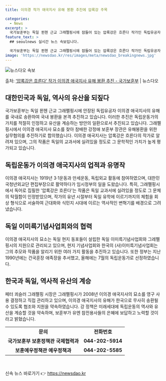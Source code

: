 ```yaml
---
title: 이의경 작가 애국지사 유해 봉환 추진에 압록강 주목

categories:
  - News
excerpt: >
  국가보훈부는 독일 뮌헨 근교 그래펠핑시에 잠들어 있는 압록강은 흐른다 작가인 독립유공자 이의경 애국지사(필명…
feature_text: >
  ## seoulnews 실시간 뉴스 속보입니다.

  국가보훈부는 독일 뮌헨 근교 그래펠핑시에 잠들어 있는 압록강은 흐른다 작가인 독립유공자 이의경 애국지사(필명…
image: 'https://newsdao.kr/res/images/meta/newsdao_breakingnews.jpg'
---
```


![뉴스다오 속보](https://newsdao.kr/res/images/meta/newsdao_breakingnews.jpg)

<p>출처: <a href="https://newsdao.kr/3795" rel="dofollow">‘압록강은 흐른다’ 작가 이의경 애국지사 유해 봉환 추진 - 국가보훈부</a> | 뉴스다오</p>

<h2 data-ke-size="size26">대한민국과 독일, 역사의 유산을 되짚다</h2>
<p data-ke-size="size16">국가보훈부는 독일 뮌헨 근교 그래펠핑시에 안장된 독립유공자 이의경 애국지사의 유해를 국내로 송환하여 국내 봉환을 본격 추진하고 있습니다. 이러한 추진은 독립운동가의 가치를 적절히 인정하고 유산을 계승하는 방안의 일환으로서 추진되고 있습니다. 그래펠핑시에서 이의경 애국지사 묘소를 찾아 참배한 강정애 보훈부 장관은 유해봉환을 위한 실무협의를 추진하기로 합의했습니다. 이의경 애국지사는 압록강은 흐른다의 작가로 알려져 있으며, 그의 작품은 독일의 교과서에 실려있을 정도로 그 문학적인 가치가 높게 평가되고 있습니다.</p>

<h2 data-ke-size="size26">독립운동가 이의경 애국지사의 업적과 유명작</h2>
<p data-ke-size="size16">이의경 애국지사는 1919년 3·1운동과 만세운동, 독립외교 활동에 참여하였으며, 대한민국청년외교단 편집부장으로 활약하다가 임시정부의 일을 도왔습니다. 특히, 그래펠핑시에서 독어로 집필한 '압록강은 흐른다'는 작품은 독일 교과서에 실려있을 정도로 그 문체의 탁월함이 인정받았으며, 작가의 유년 시절부터 독일 유학에 이르기까지의 체험을 회상 형식으로 서술하여 근대화와 식민지 시대에 이르는 역사적인 변혁기를 배경으로 그려냈습니다.</p>

<h2 data-ke-size="size26">독일 이미륵기념사업회와의 협력</h2>
<p data-ke-size="size16">이의경 애국지사의 묘소는 독일 현지 동포들이 설립한 독일 이미륵기념사업회와 그레펠핑시의 지원으로 관리되고 있으며, 현지 기념사업회와 한국의 (사)이미륵기념사업회는 그의 추모와 작품을 알리기 위한 여러 가지 활동을 추진하고 있습니다. 또한 정부는 지난 1990년에는 건국훈장 애족장을 추서했고, 올해에는 7월의 독립운동가로 선정하였습니다.</p>

<h2 data-ke-size="size26">한국과 독일, 역사적 유산의 계승</h2>
<p data-ke-size="size16">페터 쾨슬러 그래펠핑 시장은 그래펠핑시가 2008년 이의경 애국지사의 묘소를 영구 사용 결정하고 직접 관리하고 있으며, 이의경 애국지사의 유해가 한국으로 무사히 송환될 수 있도록 협조와 지원을 약속하였습니다. 강 정책은 미래세대에 독립운동의 역사와 유산을 계승할 것을 약속하며, 보훈부가 유엔 참전용사들의 은혜에 보답하고 노력할 것이라고 밝혔습니다.</p>

<table>
	<tr>
		<td style="text-align: center; height: 17px;"><b>문의</b></td>
		<td style="text-align: center; height: 17px;"><b>전화번호</b></td>
	</tr>
	<tr>
		<td style="text-align: center; height: 17px;"><b>국가보훈부 보훈정책관 국제협력과</b></td>
		<td style="text-align: center; height: 17px;"><b>044-202-5914</b></td>
	</tr>
	<tr>
		<td style="text-align: center; height: 17px;"><b>보훈예우정책관 예우정책과</b></td>
		<td style="text-align: center; height: 17px;"><b>044-202-5585</b></td>
	</tr>
</table>
<p data-ke-size="size16">&nbsp;</p> 

신속 뉴스 바로가기 👉 <a href="https://newsdao.kr" rel="dofollow">https://newsdao.kr</a>


